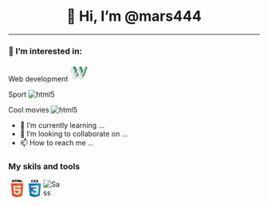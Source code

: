 <h1 align="center">👋 Hi, I’m @mars444</h1>
<hr color="green">
<h3>👀 I’m interested in: </h3
 <div>
Web development
<img  alt="html5" width="35px" src="https://raw.githubusercontent.com/github/explore/ac83ae6ab1d3c5c5122805caa44d7fa2b9ca5be3/topics/web/web.png"/>
  
Sport
<img  alt="html5" width="35px" src="https://upload.wikimedia.org/wikipedia/commons/thumb/8/88/Simple_Soccer_Ball.svg/2048px-Simple_Soccer_Ball.svg.png"/>

Cool movies
<img  alt="html5" width="35px" src="https://i1.7fon.org/thumb/b335996.jpg"/>
</div>

  
- 🌱 I’m currently learning ...
- 💞️ I’m looking to collaborate on ...
- 📫 How to reach me ...
  
### My skils and tools
<img align = "left" alt="html5" width="35px" src="https://raw.githubusercontent.com/github/explore/80688e429a7d4ef2fca1e82350fe8e3517d3494d/topics/html/html.png"/>
<img align = "left" alt="CSS" width="35px" src="https://raw.githubusercontent.com/github/explore/80688e429a7d4ef2fca1e82350fe8e3517d3494d/topics/css/css.png"/>
<img align = "left" alt="Sass" width="35px" src="https://sass-scss.ru/assets/img/logos/logo-b6e1ef6e.svg"/>
